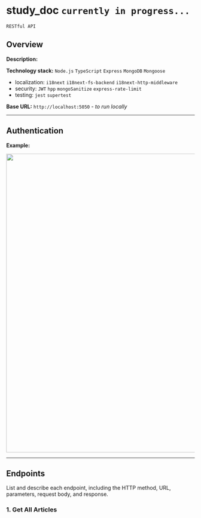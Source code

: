 # study_doc  `currently in progress...`
`RESTful API`
## Overview

**Description:** 

**Technology stack:** `Node.js` `TypeScript` `Express` `MongoDB` `Mongoose` 

- localization: `i18next` `i18next-fs-backend` `i18next-http-middleware`
- security: `JWT` `hpp` `mongoSanitize` `express-rate-limit`
- testing: `jest` `supertest`

**Base URL:** `http://localhost:5050` - *to run locally*

---

## Authentication


**Example:** 

 <img src="https://github.com/user-attachments/assets/407a1ae6-d65d-44f9-a2e8-10ceacf9235a" width="800">

---

## Endpoints

List and describe each endpoint, including the HTTP method, URL, parameters, request body, and response.

### 1. Get All Articles


